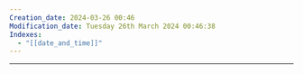 ```yaml
---
Creation_date: 2024-03-26 00:46
Modification_date: Tuesday 26th March 2024 00:46:38
Indexes:
  - "[[date_and_time]]"
---
```



----












